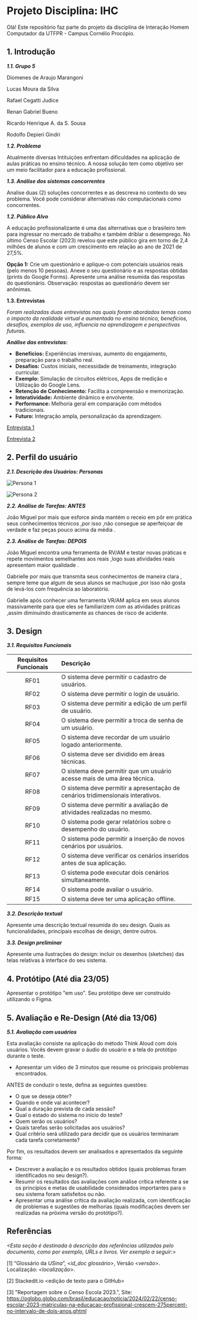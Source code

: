 
# Projeto Disciplina: IHC


Olá! Este repositório faz parte do projeto da disciplina de Interação Homem Computador da UTFPR - Campus Cornélio Procópio. 

## 1. Introdução

***1.1.  Grupo 5***

Diomenes de Araujo Marangoni

Lucas Moura da Silva

Rafael Cegatti Judice

Renan Gabriel Bueno

Ricardo Henrique A. da S. Sousa

Rodolfo Depieri Gindri

***1.2.  Problema***

Atualmente diversas Intituições enfrentam dificuldades na aplicação de aulas práticas no ensino técnico. A nossa solução tem como objetivo ser um meio facilitador para a educação profissional.

***1.3.  Análise dos sistemas concorrentes***

Analise  duas (2) soluções concorrentes e as descreva no contexto do seu problema. Você pode considerar alternativas não computacionais como concorrentes.

***1.2.  Público Alvo***

A educação profissionalizante é uma das alternativas que o brasileiro tem para ingressar no mercado de trabalho e também driblar o desemprego. No último Censo Escolar (2023) revelou que este público gira em torno de 2,4 milhões de alunos e com um crescimento em relação ao ano de 2021 de 27,5%.

**Opção 1:** Crie um questionário e aplique-o  com potenciais usuários reais  (pelo menos 10 pessoas). Anexe o seu questionário e as respostas obtidas (prints do Google Forms).  Apresente uma análise  resumida das respostas do questionário.  Observação: respostas ao questionário devem ser anônimas.

**1.3. Entrevistas**

_Foram realizadas duas entrevistas nas quais foram abordados temas como o impacto da realidade virtual e aumentada no ensino técnico, benefícios, desafios, exemplos de uso, influencia na aprendizagem e perspectivas futuras._

**_Análise das entrevistas:_**

* **Benefícios:** Experiências imersivas, aumento do engajamento, preparação para o trabalho real.
* **Desafios:** Custos iniciais, necessidade de treinamento, integração curricular.
* **Exemplo:** Simulação de circuitos elétricos, Apps de medição e Utilização do Google Lens.
* **Retenção de Conhecimento:** Facilita a compreensão e memorização.
* **Interatividade:** Ambiente dinâmico e envolvente.
* **Performance:** Melhoria geral em comparação com métodos tradicionais.
* **Futuro:** Integração ampla, personalização da aprendizagem.


[Entrevista 1](https://github.com/ricardohsousa/disciplina-ihc/blob/main/Documentos/Entrevista%201.pdf)

[Entrevista 2](https://github.com/ricardohsousa/disciplina-ihc/blob/main/Documentos/Entrevista%202.PDF)

## 2. Perfil do usuário

***2.1. Descrição dos Usuários: Personas***

![Persona 1](https://github.com/ricardohsousa/disciplina-ihc/blob/main/Documentos/Persona%201.jpg)

![Persona 2](https://github.com/ricardohsousa/disciplina-ihc/blob/main/Documentos/Persona%202.jpg)

***2.2. Análise de Tarefas: ANTES***

João Miguel por mais que esforce ainda mantém o receio em pôr em prática seus conhecimentos técnicos ,por isso ,não consegue se aperfeiçoar de verdade e faz peças pouco acima da média .

***2.3. Análise de Tarefas: DEPOIS***

João Miguel encontra uma ferramenta de RV/AM e testar novas práticas e repete movimentos semelhantes aos reais ,logo suas atividades reais apresentam maior qualidade .

Gabrielle por mais que transmita seus conhecimentos de maneira clara , sempre teme que algum de seus alunos se machuque ,por isso não gosta de levá-los com frequência ao laboratório.

Gabrielle após conhecer uma ferramenta VR/AM aplica em seus alunos massivamente para que eles se familiarizem com as atividades práticas ,assim diminuindo drasticamente as chances de risco de acidente.

## 3. Design

***3.1. Requisitos Funcionais***

| Requisitos Funcionais | Descrição |
| :---: | :--- |
| RF01 | O sistema deve permitir o cadastro de usuários. 
| RF02 | O sistema deve permitir o login de usuário. 
| RF03 | O sistema deve permitir a edição de um perfil de usuário. |
| RF04 | O sistema deve permitir a troca de senha de um usuário. |
| RF05 | O sistema deve recordar de um usuário logado anteriormente. |
| RF06 | O sistema deve ser dividido em áreas técnicas. |
| RF07 | O sistema deve permitir que um usuário acesse mais de uma área técnica. |
| RF08 | O sistema deve permitir a apresentação de cenários tridimensionais interativos.
| RF09 | O sistema deve permitir a avaliação de atividades realizadas no mesmo.
| RF10 | O sistema pode gerar relatórios sobre o desempenho do usuário.
| RF11| O sistema pode permitir a inserção de novos cenários por usuários.
| RF12 | O sistema deve verificar os cenários inseridos antes de sua aplicação.
| RF13 | O sistema pode executar dois cenários simultaneamente.
| RF14 | O sistema pode avaliar o usuário.
| RF15 | O sistema deve ter uma aplicação offline.
    
***3.2. Descrição textual***    

Apresente uma descrição textual resumida do seu design.  Quais as funcionalidades, principais escolhas de design, dentre outros. 

***3.3. Design preliminar***      

Apresente uma ilustrações do design: incluir os desenhos (sketches) das telas relativas à interface do seu sistema. 

## 4. Protótipo (Até dia 23/05)

Apresentar o protótipo "em uso". Seu protótipo deve ser construído utilizando o Figma. 

## 5. Avaliação e Re-Design (Até dia 13/06)

***5.1. Avaliação com usuários*** 

Esta avaliação consiste na aplicação do método Think  Aloud com dois usuários. Vocês devem gravar o áudio do usuário e a tela do protótipo durante o teste.

-   Apresentar um vídeo de 3 minutos que resume os principais problemas encontrados.    

ANTES de conduzir o teste, defina as seguintes questões:

-   O que se deseja obter?    
-   Quando e onde vai acontecer?    
-   Qual a duração prevista de cada sessão?    
-   Qual o estado do sistema no início do teste?    
-   Quem serão os usuários?    
-   Quais tarefas serão solicitadas aos usuários?    
-   Qual critério será utilizado para decidir que os usuários terminaram cada tarefa corretamente?    

Por fim, os resultados devem ser analisados e apresentados da seguinte forma:

-   Descrever  a avaliação e os resultados obtidos (quais problemas foram identificados no seu design?).    
-   Resumir os resultados das avaliações com análise crítica referente a se os princípios e metas de usabilidade considerados importantes para o seu sistema foram satisfeitos ou não.
- Apresentar uma análise crítica da avaliação realizada, com identificação de problemas e sugestões de melhorias (quais modificações devem ser realizadas na próxima versão do protótipo?).

## Referências

*<Esta seção é destinada à descrição das referências utilizadas pelo documento, como por exemplo, URLs e livros. Ver exemplo a seguir:>*

[1] “Glossário da _USina_”, <_id_doc glossário_>, Versão <_versão_>. Localização: <_localização_>.

[2] Stackedit.io <edição de texto para o GitHub>

[3] "Reportagem sobre o Censo Escola 2023.", Site: <https://oglobo.globo.com/brasil/educacao/noticia/2024/02/22/censo-escolar-2023-matriculas-na-educacao-profissional-crescem-275percent-no-intervalo-de-dois-anos.ghtml>
